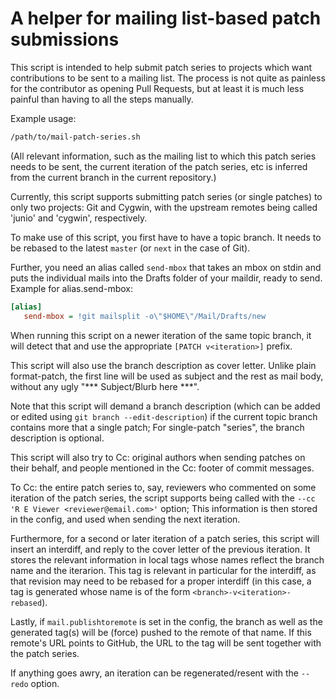 # A helper for mailing list-based patch submissions

This script is intended to help submit patch series to projects which
want contributions to be sent to a mailing list. The process is not
quite as painless for the contributor as opening Pull Requests, but at
least it is much less painful than having to all the steps manually.

Example usage:

```sh
/path/to/mail-patch-series.sh
```

(All relevant information, such as the mailing list to which this patch series
needs to be sent, the current iteration of the patch series, etc is inferred
from the current branch in the current repository.)

Currently, this script supports submitting patch series (or single
patches) to only two projects: Git and Cygwin, with the upstream remotes
being called 'junio' and 'cygwin', respectively.

To make use of this script, you first have to have a topic branch. It
needs to be rebased to the latest `master` (or `next` in the case of Git).

Further, you need an alias called `send-mbox` that takes an mbox on stdin and
puts the individual mails into the Drafts folder of your maildir, ready to
send. Example for alias.send-mbox:

```ini
[alias]
   send-mbox = !git mailsplit -o\"$HOME\"/Mail/Drafts/new
```

When running this script on a newer iteration of the same topic branch, it
will detect that and use the appropriate `[PATCH v<iteration>]` prefix.

This script will also use the branch description as cover letter. Unlike
plain format-patch, the first line will be used as subject and the rest as
mail body, without any ugly "\*\*\* Subject/Blurb here \*\*\*".

Note that this script will demand a branch description (which can be added or
edited using `git branch --edit-description`) if the current topic branch
contains more that a single patch; For single-patch "series", the branch
description is optional.

This script will also try to Cc: original authors when sending patches on
their behalf, and people mentioned in the Cc: footer of commit messages.

To Cc: the entire patch series to, say, reviewers who commented on some
iteration of the patch series, the script supports being called with the
`--cc 'R E Viewer <reviewer@email.com>'` option; This information is then
stored in the config, and used when sending the next iteration.

Furthermore, for a second or later iteration of a patch series, this script
will insert an interdiff, and reply to the cover letter of the previous
iteration. It stores the relevant information in local tags whose names
reflect the branch name and the iterarion. This tag is relevant in particular
for the interdiff, as that revision may need to be rebased for a proper
interdiff (in this case, a tag is generated whose name is of the form
`<branch>-v<iteration>-rebased`).

Lastly, if `mail.publishtoremote` is set in the config, the branch as well
as the generated tag(s) will be (force) pushed to the remote of that name. If
this remote's URL points to GitHub, the URL to the tag will be sent together
with the patch series.

If anything goes awry, an iteration can be regenerated/resent with the
`--redo` option.
